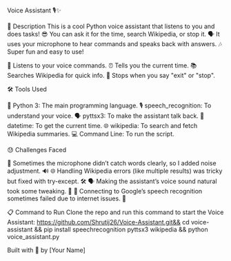 Voice Assistant 🎙️✨

📝 Description
This is a cool Python voice assistant that listens to you and does tasks! 😎 You can ask it for the time, search Wikipedia, or stop it. 🗣️ It uses your microphone to hear commands and speaks back with answers. 🎶 Super fun and easy to use!

🎤 Listens to your voice commands.
⏰ Tells you the current time.
📚 Searches Wikipedia for quick info.
🚪 Stops when you say "exit" or "stop".

🛠️ Tools Used

🐍 Python 3: The main programming language.
🎙️ speech_recognition: To understand your voice.
🗣️ pyttsx3: To make the assistant talk back.
📅 datetime: To get the current time.
🌐 wikipedia: To search and fetch Wikipedia summaries.
💻 Command Line: To run the script.

😓 Challenges Faced

🚫 Sometimes the microphone didn’t catch words clearly, so I added noise adjustment. 🔊
🌐 Handling Wikipedia errors (like multiple results) was tricky but fixed with try-except. 🛠️
🗣️ Making the assistant’s voice sound natural took some tweaking. 🎵
🔗 Connecting to Google’s speech recognition sometimes failed due to internet issues. 📡

📋 Command to Run
Clone the repo and run this command to start the Voice Assistant:
https://github.com/Shrutij26/Voice-Assistant.git&& cd voice-assistant && pip install speechrecognition pyttsx3 wikipedia && python voice_assistant.py

Built with 💖 by [Your Name]

